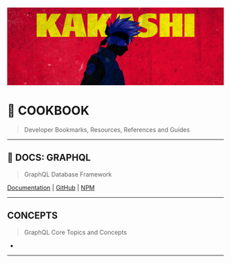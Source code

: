 ![0xKakashi](../banner.png)

# 📔 COOKBOOK

> Developer Bookmarks, Resources, References and Guides

---

## 📄 DOCS: GRAPHQL

> GraphQL Database Framework

[Documentation]() | [GitHub]() | [NPM]()

---

## CONCEPTS

> GraphQL Core Topics and Concepts

* []()

---

### 
